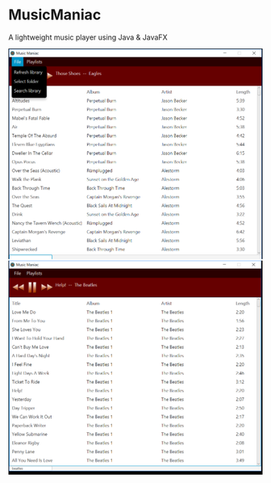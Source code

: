 # MusicManiac
A lightweight music player using Java & JavaFX

![](https://github.com/Tyler-Hilbert/MusicManiac/blob/master/Screenshots/MusicManiac0.png)
![](https://github.com/Tyler-Hilbert/MusicManiac/blob/master/Screenshots/MusicManiac1.png)

